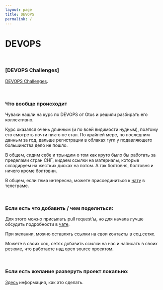 ```yaml
---
layout: page
title: DEVOPS
permalink: /
---
```


# DEVOPS

<br/>

### [DEVOPS Challenges] 

<a href="/challenges/">DEVOPS Challenges</a>.


<br/>

### Что вообще происходит

Чуваки нашли на курс по DEVOPS от Otus и решили разбирать его коллективно.

Курс оказался очень длинным (и по всей видимости нудным), поэтому его смотреть почти никто не стал. По крайней мере, по последним данным за год, дальше регистрации в облаках гугл у подавляющего большинства дело не пошло.

В общем, сидим себе и трындим о том как круто было бы работать за пределами стран СНГ, кидаем ссылки на материалы, которые складируем на жестких дисках на потом. А так болтовня, болтовня и ничего кроме болтовни.

В общем, если тема интересна, можете присоединиться к <a href="/chat/">чату</a> в телеграме.

<br/>

### Если есть что добавить / чем поделиться:

Для этого можно присылать pull request'ы, но для начала лучше обсудить подробности в <a href="/chat/">чате</a>.

При желании, можно оставлять ссылки на свои контакты в соц.сетях.

Можете в своих соц. сетях добавить ссылки на нас и написать в своих резюме, что работаете над open source проектом.

<br/>

### Если есть желание разверуть проект локально:

[Здесь](/devops/docker/itsimple/) информация, как это сделать.

